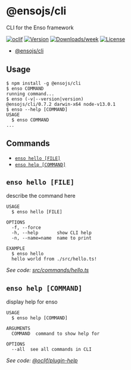 # @ensojs/cli

CLI for the Enso framework

[![oclif](https://img.shields.io/badge/cli-oclif-brightgreen.svg)](https://oclif.io)
[![Version](https://img.shields.io/npm/v/@ensojs/cli.svg)](https://npmjs.org/package/@ensojs/cli)
[![Downloads/week](https://img.shields.io/npm/dw/@ensojs/cli.svg)](https://npmjs.org/package/@ensojs/cli)
[![License](https://img.shields.io/npm/l/@ensojs/cli.svg)](https://github.com/1a35e1/cli/blob/master/package.json)

<!-- toc -->
* [@ensojs/cli](#ensojscli)
<!-- tocstop -->

## Usage

<!-- usage -->
```sh-session
$ npm install -g @ensojs/cli
$ enso COMMAND
running command...
$ enso (-v|--version|version)
@ensojs/cli/0.7.2 darwin-x64 node-v13.0.1
$ enso --help [COMMAND]
USAGE
  $ enso COMMAND
...
```
<!-- usagestop -->
## Commands

<!-- commands -->
* [`enso hello [FILE]`](#enso-hello-file)
* [`enso help [COMMAND]`](#enso-help-command)

## `enso hello [FILE]`

describe the command here

```
USAGE
  $ enso hello [FILE]

OPTIONS
  -f, --force
  -h, --help       show CLI help
  -n, --name=name  name to print

EXAMPLE
  $ enso hello
  hello world from ./src/hello.ts!
```

_See code: [src/commands/hello.ts](https://github.com/1a35e1/cli/blob/v0.7.2/src/commands/hello.ts)_

## `enso help [COMMAND]`

display help for enso

```
USAGE
  $ enso help [COMMAND]

ARGUMENTS
  COMMAND  command to show help for

OPTIONS
  --all  see all commands in CLI
```

_See code: [@oclif/plugin-help](https://github.com/oclif/plugin-help/blob/v2.2.1/src/commands/help.ts)_
<!-- commandsstop -->
